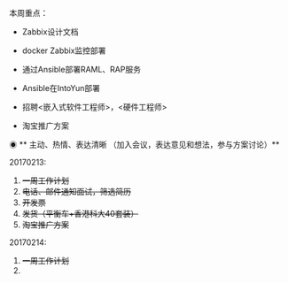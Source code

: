 本周重点：

* Zabbix设计文档

* docker Zabbix监控部署

* 通过Ansible部署RAML、RAP服务

* Ansible在IntoYun部署

* 招聘&lt;嵌入式软件工程师&gt;，&lt;硬件工程师&gt;

* 淘宝推广方案

◉ ** 主动、热情、表达清晰 （加入会议，表达意见和想法，参与方案讨论）**

20170213:

1. ~~一周工作计划~~
2. ~~电话、邮件通知面试，筛选简历~~
3. ~~开发票~~
4. ~~发货（平衡车+香港科大40套装）~~
5. ~~淘宝推广方案~~

20170214:

1. ~~一周工作计划~~
2. 


